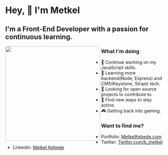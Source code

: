 # Hey, 👋 I'm Metkel

## I'm a Front-End Developer with a passion for continuous learning. 


<img align="left" width="300" src="https://i.pinimg.com/originals/28/b6/a3/28b6a3159a41aa70441ec2277c9638ce.gif" />

### What I'm doing
- :muscle: Continue working on my JavaScript skills.
- :notebook: Learning more backend(Node, Express) and CMS(Keystone, Strapi) tech.
- :eyes: Looking for open source projects to contribute to.
- :runner: Find new ways to stay active.
- :video_game: Getting back into gaming.

### Want to find me?
- Portfolio: [MetkelKebede.com](https://www.metkelkebede.com/)
- Twitter: [Twitter.com/k_metkel](https://twitter.com/k_metkel)
- Linkedin: [Metkel Kebede](https://www.linkedin.com/in/metkel-kebede-50a79664/)


